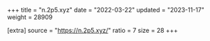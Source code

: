 +++
title = "n.2p5.xyz"
date = "2022-03-22"
updated = "2023-11-17"
weight = 28909

[extra]
source = "https://n.2p5.xyz/"
ratio = 7
size = 28
+++
